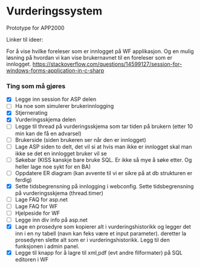 # Vurderingssystem
Prototype for APP2000


Linker til ideer:

For å vise hvilke foreleser som er innlogget på WF applikasjon.
Og en mulig løsning på hvordan vi kan vise brukernavnet til en foreleser som er innlogget.
https://stackoverflow.com/questions/14599127/session-for-windows-forms-application-in-c-sharp 

### Ting som må gjøres
- [x] Legge inn session for ASP delen
- [ ] Ha noe som simulerer brukerinnlogging
- [x] Stjernerating
- [x] Vurderingsskjema delen   
- [ ]  Legge til thread på vurderingsskjema som tar tiden på brukern (etter 10 min kan de få en advarsel)
- [ ]  Brukerside (siden brukeren ser når den er innlogget)
- [ ] Lage ASP siden to delt, det vil si at hvis man ikke er innlogget skal man ikke se det en innlogget bruker vil se
- [ ] Søkebar (KISS kanskje bare bruke SQL. Er ikke så mye å søke etter. Og heller lage noe sykt for en BA)
- [ ] Oppdatere ER diagram (kan avvente til vi er sikre på at db strukturen er ferdig)
- [x] Sette tidsbegrensning på innlogging i webconfig. Sette tidsbegrensning på vurderingsskjema (thread.timer)
- [ ] Lage FAQ for asp.net
- [ ] Lage FAQ for WF
- [ ] Hjelpeside for WF
- [ ] Legge inn div info på asp.net
- [x] Lage en prosedyre som kopierer alt i vurderingshistorikk og legger det inn i en ny tabell (navn kan feks være et input parameter). deretter la prosedyren slette alt som er i vurderingshistorikk. Legg til den funksjonen i admin panel. 
- [x] Legge til knapp for å lagre til xml,pdf (evt andre filformater) på SQL editoren i WF
